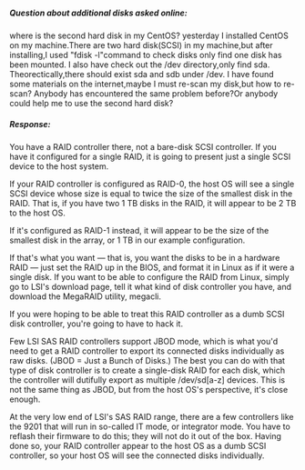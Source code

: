 ##### Question about additional disks asked online: 

where is the second hard disk in my CentOS?
yesterday I installed CentOS on my machine.There are two hard disk(SCSI) in my machine,but after installing,I used "fdisk -l"command to check disks only find one disk has been mounted. I also have check out the /dev directory,only find sda. Theorectically,there should exist sda and sdb under /dev. I have found some materials on the internet,maybe I must re-scan my disk,but how to re-scan? Anybody has encountered the same problem before?Or anybody could help me to use the second hard disk?


##### Response:

You have a RAID controller there, not a bare-disk SCSI controller. If you have it configured for a single RAID, it is going to present just a single SCSI device to the host system.

If your RAID controller is configured as RAID-0, the host OS will see a single SCSI device whose size is equal to twice the size of the smallest disk in the RAID. That is, if you have two 1 TB disks in the RAID, it will appear to be 2 TB to the host OS.

If it's configured as RAID-1 instead, it will appear to be the size of the smallest disk in the array, or 1 TB in our example configuration.

If that's what you want — that is, you want the disks to be in a hardware RAID — just set the RAID up in the BIOS, and format it in Linux as if it were a single disk. If you want to be able to configure the RAID from Linux, simply go to LSI's download page, tell it what kind of disk controller you have, and download the MegaRAID utility, megacli.

If you were hoping to be able to treat this RAID controller as a dumb SCSI disk controller, you're going to have to hack it.

Few LSI SAS RAID controllers support JBOD mode, which is what you'd need to get a RAID controller to export its connected disks individually as raw disks. (JBOD = Just a Bunch of Disks.) The best you can do with that type of disk controller is to create a single-disk RAID for each disk, which the controller will dutifully export as multiple /dev/sd[a-z] devices. This is not the same thing as JBOD, but from the host OS's perspective, it's close enough.

At the very low end of LSI's SAS RAID range, there are a few controllers like the 9201 that will run in so-called IT mode, or integrator mode. You have to reflash their firmware to do this; they will not do it out of the box. Having done so, your RAID controller appear to the host OS as a dumb SCSI controller, so your host OS will see the connected disks individually.
